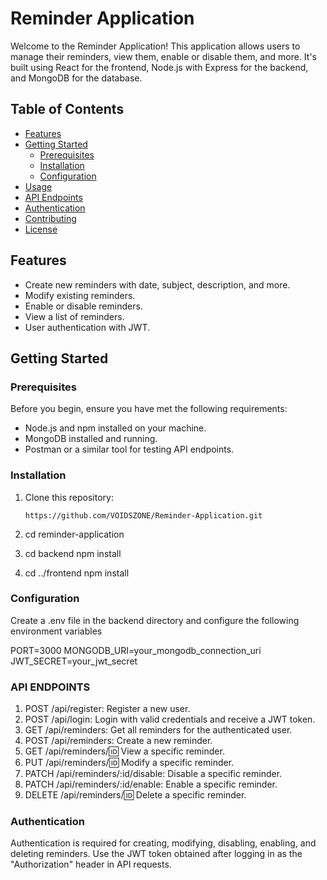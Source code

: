 # Reminder Application

Welcome to the Reminder Application! This application allows users to manage their reminders, view them, enable or disable them, and more. It's built using React for the frontend, Node.js with Express for the backend, and MongoDB for the database.

## Table of Contents

- [Features](#features)
- [Getting Started](#getting-started)
  - [Prerequisites](#prerequisites)
  - [Installation](#installation)
  - [Configuration](#configuration)
- [Usage](#usage)
- [API Endpoints](#api-endpoints)
- [Authentication](#authentication)
- [Contributing](#contributing)
- [License](#license)

## Features

- Create new reminders with date, subject, description, and more.
- Modify existing reminders.
- Enable or disable reminders.
- View a list of reminders.
- User authentication with JWT.

## Getting Started

### Prerequisites

Before you begin, ensure you have met the following requirements:

- Node.js and npm installed on your machine.
- MongoDB installed and running.
- Postman or a similar tool for testing API endpoints.

### Installation

1. Clone this repository:

   ```shell
   https://github.com/VOIDSZONE/Reminder-Application.git

   ```

2. cd reminder-application

3. cd backend
   npm install

4. cd ../frontend
   npm install

### Configuration

Create a .env file in the backend directory and configure the following environment variables

PORT=3000
MONGODB_URI=your_mongodb_connection_uri
JWT_SECRET=your_jwt_secret

### API ENDPOINTS

1. POST /api/register: Register a new user.
2. POST /api/login: Login with valid credentials and receive a JWT token.
3. GET /api/reminders: Get all reminders for the authenticated user.
4. POST /api/reminders: Create a new reminder.
5. GET /api/reminders/:id: View a specific reminder.
6. PUT /api/reminders/:id: Modify a specific reminder.
7. PATCH /api/reminders/:id/disable: Disable a specific reminder.
8. PATCH /api/reminders/:id/enable: Enable a specific reminder.
9. DELETE /api/reminders/:id: Delete a specific reminder.

### Authentication

Authentication is required for creating, modifying, disabling, enabling, and deleting reminders.
Use the JWT token obtained after logging in as the "Authorization" header in API requests.
